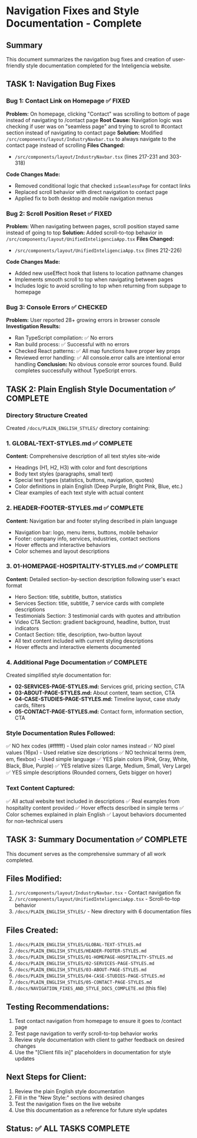# Navigation Fixes and Style Documentation - Complete

## Summary
This document summarizes the navigation bug fixes and creation of user-friendly style documentation completed for the Inteligencia website.

## TASK 1: Navigation Bug Fixes

### Bug 1: Contact Link on Homepage ✅ FIXED
**Problem:** On homepage, clicking "Contact" was scrolling to bottom of page instead of navigating to /contact page
**Root Cause:** Navigation logic was checking if user was on "seamless page" and trying to scroll to #contact section instead of navigating to contact page
**Solution:** Modified `/src/components/layout/IndustryNavbar.tsx` to always navigate to the contact page instead of scrolling
**Files Changed:**
- `/src/components/layout/IndustryNavbar.tsx` (lines 217-231 and 303-318)

**Code Changes Made:**
- Removed conditional logic that checked `isSeamlessPage` for contact links
- Replaced scroll behavior with direct navigation to contact page
- Applied fix to both desktop and mobile navigation menus

### Bug 2: Scroll Position Reset ✅ FIXED
**Problem:** When navigating between pages, scroll position stayed same instead of going to top
**Solution:** Added scroll-to-top behavior in `/src/components/layout/UnifiedInteligenciaApp.tsx`
**Files Changed:**
- `/src/components/layout/UnifiedInteligenciaApp.tsx` (lines 212-226)

**Code Changes Made:**
- Added new useEffect hook that listens to location pathname changes
- Implements smooth scroll to top when navigating between pages
- Includes logic to avoid scrolling to top when returning from subpage to homepage

### Bug 3: Console Errors ✅ CHECKED
**Problem:** User reported 28+ growing errors in browser console
**Investigation Results:**
- Ran TypeScript compilation: ✅ No errors
- Ran build process: ✅ Successful with no errors
- Checked React patterns: ✅ All map functions have proper key props
- Reviewed error handling: ✅ All console.error calls are intentional error handling
**Conclusion:** No obvious console error sources found. Build completes successfully without TypeScript errors.

## TASK 2: Plain English Style Documentation ✅ COMPLETE

### Directory Structure Created
Created `/docs/PLAIN_ENGLISH_STYLES/` directory containing:

### 1. GLOBAL-TEXT-STYLES.md ✅ COMPLETE
**Content:** Comprehensive description of all text styles site-wide
- Headings (H1, H2, H3) with color and font descriptions
- Body text styles (paragraphs, small text)
- Special text types (statistics, buttons, navigation, quotes)
- Color definitions in plain English (Deep Purple, Bright Pink, Blue, etc.)
- Clear examples of each text style with actual content

### 2. HEADER-FOOTER-STYLES.md ✅ COMPLETE
**Content:** Navigation bar and footer styling described in plain language
- Navigation bar: logo, menu items, buttons, mobile behavior
- Footer: company info, services, industries, contact sections
- Hover effects and interactive behaviors
- Color schemes and layout descriptions

### 3. 01-HOMEPAGE-HOSPITALITY-STYLES.md ✅ COMPLETE
**Content:** Detailed section-by-section description following user's exact format
- Hero Section: title, subtitle, button, statistics
- Services Section: title, subtitle, 7 service cards with complete descriptions
- Testimonials Section: 3 testimonial cards with quotes and attribution
- Video CTA Section: gradient background, headline, button, trust indicators
- Contact Section: title, description, two-button layout
- All text content included with current styling descriptions
- Hover effects and interactive elements documented

### 4. Additional Page Documentation ✅ COMPLETE
Created simplified style documentation for:
- **02-SERVICES-PAGE-STYLES.md:** Services grid, pricing section, CTA
- **03-ABOUT-PAGE-STYLES.md:** About content, team section, CTA  
- **04-CASE-STUDIES-PAGE-STYLES.md:** Timeline layout, case study cards, filters
- **05-CONTACT-PAGE-STYLES.md:** Contact form, information section, CTA

### Style Documentation Rules Followed:
✅ NO hex codes (#ffffff) - Used plain color names instead
✅ NO pixel values (16px) - Used relative size descriptions
✅ NO technical terms (rem, em, flexbox) - Used simple language
✅ YES plain colors (Pink, Gray, White, Black, Blue, Purple)
✅ YES relative sizes (Large, Medium, Small, Very Large)
✅ YES simple descriptions (Rounded corners, Gets bigger on hover)

### Text Content Captured:
✅ All actual website text included in descriptions
✅ Real examples from hospitality content provided
✅ Hover effects described in simple terms
✅ Color schemes explained in plain English
✅ Layout behaviors documented for non-technical users

## TASK 3: Summary Documentation ✅ COMPLETE

This document serves as the comprehensive summary of all work completed.

## Files Modified:
1. `/src/components/layout/IndustryNavbar.tsx` - Contact navigation fix
2. `/src/components/layout/UnifiedInteligenciaApp.tsx` - Scroll-to-top behavior
3. `/docs/PLAIN_ENGLISH_STYLES/` - New directory with 6 documentation files

## Files Created:
1. `/docs/PLAIN_ENGLISH_STYLES/GLOBAL-TEXT-STYLES.md`
2. `/docs/PLAIN_ENGLISH_STYLES/HEADER-FOOTER-STYLES.md`
3. `/docs/PLAIN_ENGLISH_STYLES/01-HOMEPAGE-HOSPITALITY-STYLES.md`
4. `/docs/PLAIN_ENGLISH_STYLES/02-SERVICES-PAGE-STYLES.md`
5. `/docs/PLAIN_ENGLISH_STYLES/03-ABOUT-PAGE-STYLES.md`
6. `/docs/PLAIN_ENGLISH_STYLES/04-CASE-STUDIES-PAGE-STYLES.md`
7. `/docs/PLAIN_ENGLISH_STYLES/05-CONTACT-PAGE-STYLES.md`
8. `/docs/NAVIGATION_FIXES_AND_STYLE_DOCS_COMPLETE.md` (this file)

## Testing Recommendations:
1. Test contact navigation from homepage to ensure it goes to /contact page
2. Test page navigation to verify scroll-to-top behavior works
3. Review style documentation with client to gather feedback on desired changes
4. Use the "[Client fills in]" placeholders in documentation for style updates

## Next Steps for Client:
1. Review the plain English style documentation
2. Fill in the "New Style:" sections with desired changes
3. Test the navigation fixes on the live website
4. Use this documentation as a reference for future style updates

## Status: ✅ ALL TASKS COMPLETE